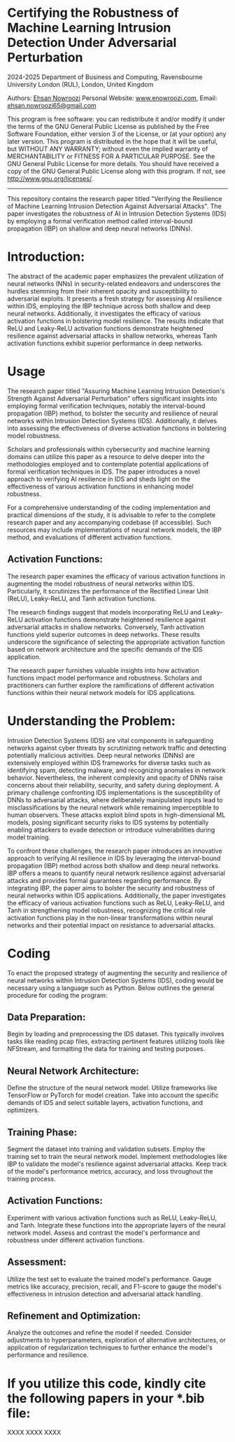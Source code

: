 # Certifying the Robustness of Machine Learning Intrusion Detection Under Adversarial Perturbation

2024-2025 Department of Business and Computing, Ravensbourne University London (RUL), London, United Kingdom

Authors: [Ehsan Nowroozi](https://scholar.google.com/citations?user=C0bNkP8AAAAJ&hl=en) Personal Website: www.enowroozi.com, Email: ehsan.nowroozi65@gmail.com

This program is free software: you can redistribute it and/or modify it under the terms of the GNU General Public License as published by the Free Software Foundation, either version 3 of the License, or (at your option) any later version. This program is distributed in the hope that it will be useful, but WITHOUT ANY WARRANTY; without even the implied warranty of MERCHANTABILITY or FITNESS FOR A PARTICULAR PURPOSE.  See the GNU General Public License for more details. You should have received a copy of the GNU General Public License along with this program. If not, see <http://www.gnu.org/licenses/>.

---
This repository contains the research paper titled "Verifying the Resilience of Machine Learning Intrusion Detection Against Adversarial Attacks". The paper investigates the robustness of AI in Intrusion Detection Systems (IDS) by employing a formal verification method called interval-bound propagation (IBP) on shallow and deep neural networks (DNNs).


#  Introduction:
The abstract of the academic paper emphasizes the prevalent utilization of neural networks (NNs) in security-related endeavors and underscores the hurdles stemming from their inherent opacity and susceptibility to adversarial exploits. It presents a fresh strategy for assessing AI resilience within IDS, employing the IBP technique across both shallow and deep neural networks. Additionally, it investigates the efficacy of various activation functions in bolstering model resilience. The results indicate that ReLU and Leaky-ReLU activation functions demonstrate heightened resilience against adversarial attacks in shallow networks, whereas Tanh activation functions exhibit superior performance in deep networks.

# Usage
The research paper titled "Assuring Machine Learning Intrusion Detection's Strength Against Adversarial Perturbation" offers significant insights into employing formal verification techniques, notably the interval-bound propagation (IBP) method, to bolster the security and resilience of neural networks within Intrusion Detection Systems (IDS). Additionally, it delves into assessing the effectiveness of diverse activation functions in bolstering model robustness.

Scholars and professionals within cybersecurity and machine learning domains can utilize this paper as a resource to delve deeper into the methodologies employed and to contemplate potential applications of formal verification techniques in IDS. The paper introduces a novel approach to verifying AI resilience in IDS and sheds light on the effectiveness of various activation functions in enhancing model robustness.

For a comprehensive understanding of the coding implementation and practical dimensions of the study, it is advisable to refer to the complete research paper and any accompanying codebase (if accessible). Such resources may include implementations of neural network models, the IBP method, and evaluations of different activation functions.

## Activation Functions:

The research paper examines the efficacy of various activation functions in augmenting the model robustness of neural networks within IDS. Particularly, it scrutinizes the performance of the Rectified Linear Unit (ReLU), Leaky-ReLU, and Tanh activation functions.

The research findings suggest that models incorporating ReLU and Leaky-ReLU activation functions demonstrate heightened resilience against adversarial attacks in shallow networks. Conversely, Tanh activation functions yield superior outcomes in deep networks. These results underscore the significance of selecting the appropriate activation function based on network architecture and the specific demands of the IDS application.

The research paper furnishes valuable insights into how activation functions impact model performance and robustness. Scholars and practitioners can further explore the ramifications of different activation functions within their neural network models for IDS applications.

# Understanding the Problem:
Intrusion Detection Systems (IDS) are vital components in safeguarding networks against cyber threats by scrutinizing network traffic and detecting potentially malicious activities. Deep neural networks (DNNs) are extensively employed within IDS frameworks for diverse tasks such as identifying spam, detecting malware, and recognizing anomalies in network behavior. Nevertheless, the inherent complexity and opacity of DNNs raise concerns about their reliability, security, and safety during deployment. A primary challenge confronting IDS implementations is the susceptibility of DNNs to adversarial attacks, where deliberately manipulated inputs lead to misclassifications by the neural network while remaining imperceptible to human observers. These attacks exploit blind spots in high-dimensional ML models, posing significant security risks to IDS systems by potentially enabling attackers to evade detection or introduce vulnerabilities during model training.

To confront these challenges, the research paper introduces an innovative approach to verifying AI resilience in IDS by leveraging the interval-bound propagation (IBP) method across both shallow and deep neural networks. IBP offers a means to quantify neural network resilience against adversarial attacks and provides formal guarantees regarding performance. By integrating IBP, the paper aims to bolster the security and robustness of neural networks within IDS applications. Additionally, the paper investigates the efficacy of various activation functions such as ReLU, Leaky-ReLU, and Tanh in strengthening model robustness, recognizing the critical role activation functions play in the non-linear transformations within neural networks and their potential impact on resistance to adversarial attacks.

# Coding
To enact the proposed strategy of augmenting the security and resilience of neural networks within Intrusion Detection Systems (IDS), coding would be necessary using a language such as Python. Below outlines the general procedure for coding the program:

## Data Preparation: 
Begin by loading and preprocessing the IDS dataset. This typically involves tasks like reading pcap files, extracting pertinent features utilizing tools like NFStream, and formatting the data for training and testing purposes.

## Neural Network Architecture: 
Define the structure of the neural network model. Utilize frameworks like TensorFlow or PyTorch for model creation. Take into account the specific demands of IDS and select suitable layers, activation functions, and optimizers.

## Training Phase: 
Segment the dataset into training and validation subsets. Employ the training set to train the neural network model. Implement methodologies like IBP to validate the model's resilience against adversarial attacks. Keep track of the model's performance metrics, accuracy, and loss throughout the training process.

## Activation Functions: 
Experiment with various activation functions such as ReLU, Leaky-ReLU, and Tanh. Integrate these functions into the appropriate layers of the neural network model. Assess and contrast the model's performance and robustness under different activation functions.

## Assessment: 
Utilize the test set to evaluate the trained model's performance. Gauge metrics like accuracy, precision, recall, and F1-score to gauge the model's effectiveness in intrusion detection and adversarial attack handling.

## Refinement and Optimization: 
Analyze the outcomes and refine the model if needed. Consider adjustments to hyperparameters, exploration of alternative architectures, or application of regularization techniques to further enhance the model's performance and resilience.



# If you utilize this code, kindly cite the following papers in your *.bib file:

 XXXX XXXX XXXX
